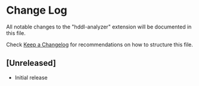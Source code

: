 # Change Log

All notable changes to the "hddl-analyzer" extension will be documented in this file.

Check [Keep a Changelog](http://keepachangelog.com/) for recommendations on how to structure this file.

## [Unreleased]

- Initial release